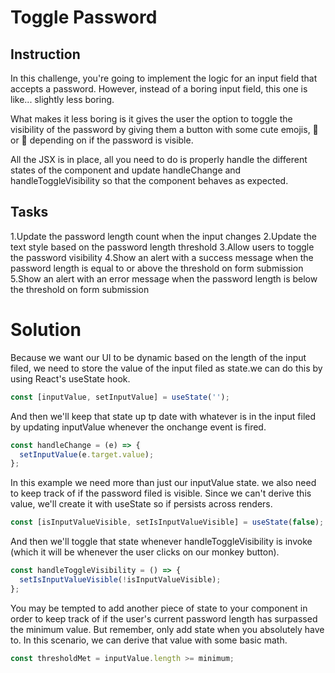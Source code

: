 # Toggle Password

## Instruction

In this challenge, you're going to implement the logic for an input field that accepts a password. However, instead of a boring input field, this one is like... slightly less boring.

What makes it less boring is it gives the user the option to toggle the visibility of the password by giving them a button with some cute emojis, 🙊 or 🙈 depending on if the password is visible.

All the JSX is in place, all you need to do is properly handle the different states of the component and update handleChange and handleToggleVisibility so that the component behaves as expected.

## Tasks

1.Update the password length count when the input changes
2.Update the text style based on the password length threshold
3.Allow users to toggle the password visibility
4.Show an alert with a success message when the password length is equal to or above the threshold on form submission
5.Show an alert with an error message when the password length is below the threshold on form submission

# Solution

Because we want our UI to be dynamic based on the length of the input filed, we need to store the value of the input filed as state.we can do this by using React's useState hook.

```javascript
const [inputValue, setInputValue] = useState('');
```

And then we'll keep that state up tp date with whatever is in the input filed by updating inputValue whenever the onchange event is fired.

```javascript
const handleChange = (e) => {
  setInputValue(e.target.value);
};
```

In this example we need more than just our inputValue state. we also need to keep track of if the password filed is visible. Since we can't derive this value, we'll create it with useState so if persists across renders.

```javascript
const [isInputValueVisible, setIsInputValueVisible] = useState(false);
```

And then we'll toggle that state whenever handleToggleVisibility is invoke (which it will be whenever the user clicks on our monkey button).

```javascript
const handleToggleVisibility = () => {
  setIsInputValueVisible(!isInputValueVisible);
};
```

You may be tempted to add another piece of state to your component in order to keep track of if the user's current password length has surpassed the minimum value. But remember, only add state when you absolutely have to. In this scenario, we can derive that value with some basic math.

```javascript
const thresholdMet = inputValue.length >= minimum;
```
